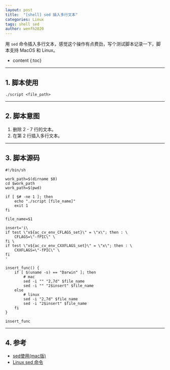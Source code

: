 ```yaml
---
layout: post
title:  "[shell] sed 插入多行文本"
categories: Linux
tags: shell sed
author: wenfh2020
---
```


用 `sed` 命令插入多行文本，感觉这个操作有点费劲，写个测试脚本记录一下，脚本支持 MacOS 和 Linux。




* content
{:toc}

---

## 1. 脚本使用

```shell
./script <file_path>
```

---

## 2. 脚本意图

1. 删除 2 - 7 行的文本。
2. 在第 2 行插入多行文本。

---

## 3. 脚本源码

```shell
#!/bin/sh

work_path=$(dirname $0) 
cd $work_path
work_path=$(pwd)

if [ $# -ne 1 ]; then
    echo "./script [file_name]"
    exit 1
fi

file_name=$1

insert='i\
if test \"x${ac_cv_env_CFLAGS_set}\" = \"x\"; then : \ 
    CFLAGS=\"-fPIC\" \
fi \
if test \"x${ac_cv_env_CXXFLAGS_set}\" = \"x\"; then : \ 
    CXXFLAGS=\"-fPIC\" \
fi
'

insert_func() {
    if [ $(uname -s) == "Darwin" ]; then
        # mac
        sed -i "" "2,7d" $file_name
        sed -i "" "2$insert" $file_name
    else
        # linux
        sed -i "2,7d" $file_name
        sed -i "2$insert" $file_name
    fi  
}

insert_func
```

---

## 4. 参考

* [sed使用(mac版)](https://www.jianshu.com/p/f50dc95fe4b5)
* [Linux sed 命令](https://www.runoob.com/linux/linux-comm-sed.html)
